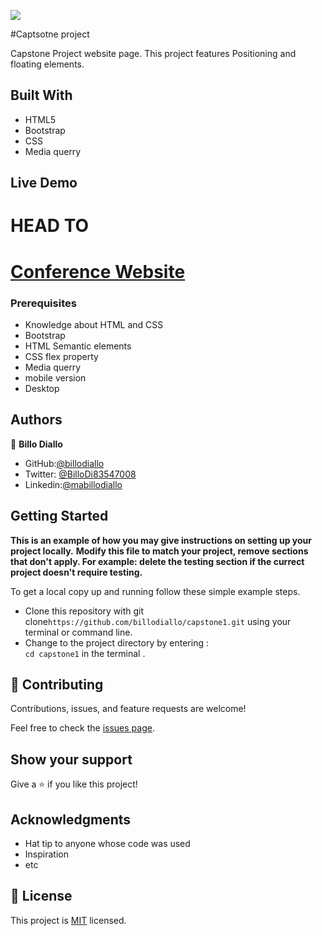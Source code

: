 ![](https://img.shields.io/badge/Microverse-blueviolet)

#Captsotne project



Capstone Project website page. This project features Positioning and floating elements.

## Built With

- HTML5
- Bootstrap
- CSS
- Media querry


## Live Demo

HEAD TO
=======
[Conference Website](billodiallo.github.io/capstone1/)
=======


### Prerequisites
-  Knowledge about HTML and CSS
-  Bootstrap
-  HTML Semantic elements
-  CSS flex property
-  Media querry
- mobile version
- Desktop


## Authors


👤 **Billo Diallo**

- GitHub:[@billodiallo](https://github.com/billodiallo)
- Twitter: [@BilloDi83547008](https://twitter.com/BilloDi83547008)
- Linkedin:[@mabillodiallo](https://www.linkedin.com/in/mabillodiallo/)

## Getting Started

**This is an example of how you may give instructions on setting up your project locally.**
**Modify this file to match your project, remove sections that don't apply. For example: delete the testing section if the currect project doesn't require testing.**


To get a local copy up and running follow these simple example steps.
- Clone this repository with git clone```https://github.com/billodiallo/capstone1.git``` using your terminal or command line.
- Change to the project directory by entering : <br>
```cd capstone1``` in the terminal .

## 🤝 Contributing

Contributions, issues, and feature requests are welcome!

Feel free to check the [issues page](issues/).

## Show your support

Give a ⭐️ if you like this project!

## Acknowledgments

- Hat tip to anyone whose code was used
- Inspiration
- etc

## 📝 License

This project is [MIT](https://choosealicense.com/licenses/mit/) licensed.
